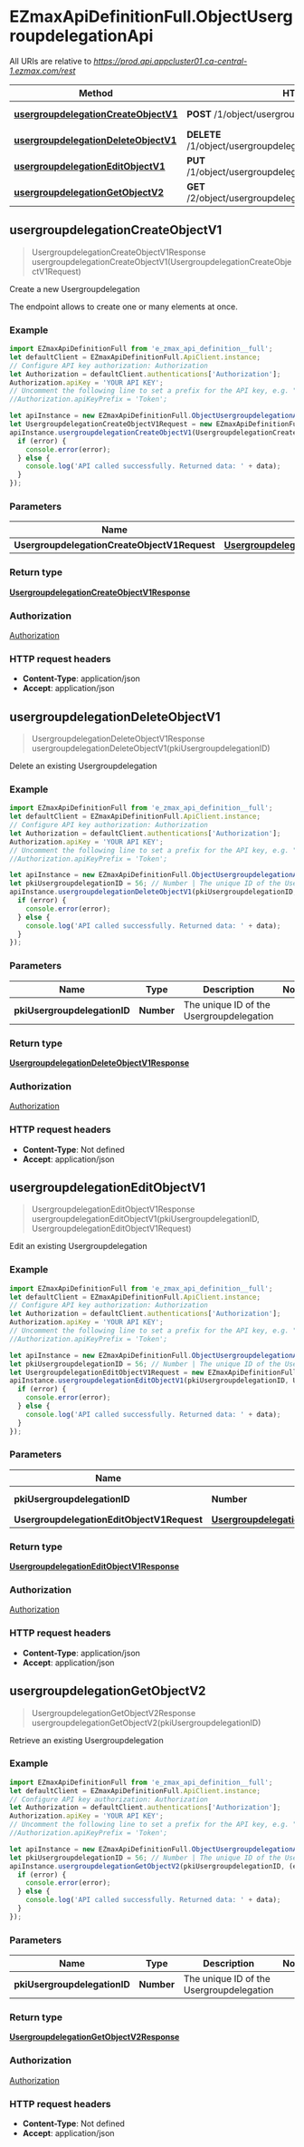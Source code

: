 # EZmaxApiDefinitionFull.ObjectUsergroupdelegationApi

All URIs are relative to *https://prod.api.appcluster01.ca-central-1.ezmax.com/rest*

Method | HTTP request | Description
------------- | ------------- | -------------
[**usergroupdelegationCreateObjectV1**](ObjectUsergroupdelegationApi.md#usergroupdelegationCreateObjectV1) | **POST** /1/object/usergroupdelegation | Create a new Usergroupdelegation
[**usergroupdelegationDeleteObjectV1**](ObjectUsergroupdelegationApi.md#usergroupdelegationDeleteObjectV1) | **DELETE** /1/object/usergroupdelegation/{pkiUsergroupdelegationID} | Delete an existing Usergroupdelegation
[**usergroupdelegationEditObjectV1**](ObjectUsergroupdelegationApi.md#usergroupdelegationEditObjectV1) | **PUT** /1/object/usergroupdelegation/{pkiUsergroupdelegationID} | Edit an existing Usergroupdelegation
[**usergroupdelegationGetObjectV2**](ObjectUsergroupdelegationApi.md#usergroupdelegationGetObjectV2) | **GET** /2/object/usergroupdelegation/{pkiUsergroupdelegationID} | Retrieve an existing Usergroupdelegation



## usergroupdelegationCreateObjectV1

> UsergroupdelegationCreateObjectV1Response usergroupdelegationCreateObjectV1(UsergroupdelegationCreateObjectV1Request)

Create a new Usergroupdelegation

The endpoint allows to create one or many elements at once.

### Example

```javascript
import EZmaxApiDefinitionFull from 'e_zmax_api_definition__full';
let defaultClient = EZmaxApiDefinitionFull.ApiClient.instance;
// Configure API key authorization: Authorization
let Authorization = defaultClient.authentications['Authorization'];
Authorization.apiKey = 'YOUR API KEY';
// Uncomment the following line to set a prefix for the API key, e.g. "Token" (defaults to null)
//Authorization.apiKeyPrefix = 'Token';

let apiInstance = new EZmaxApiDefinitionFull.ObjectUsergroupdelegationApi();
let UsergroupdelegationCreateObjectV1Request = new EZmaxApiDefinitionFull.UsergroupdelegationCreateObjectV1Request(); // UsergroupdelegationCreateObjectV1Request | 
apiInstance.usergroupdelegationCreateObjectV1(UsergroupdelegationCreateObjectV1Request, (error, data, response) => {
  if (error) {
    console.error(error);
  } else {
    console.log('API called successfully. Returned data: ' + data);
  }
});
```

### Parameters


Name | Type | Description  | Notes
------------- | ------------- | ------------- | -------------
 **UsergroupdelegationCreateObjectV1Request** | [**UsergroupdelegationCreateObjectV1Request**](UsergroupdelegationCreateObjectV1Request.md)|  | 

### Return type

[**UsergroupdelegationCreateObjectV1Response**](UsergroupdelegationCreateObjectV1Response.md)

### Authorization

[Authorization](../README.md#Authorization)

### HTTP request headers

- **Content-Type**: application/json
- **Accept**: application/json


## usergroupdelegationDeleteObjectV1

> UsergroupdelegationDeleteObjectV1Response usergroupdelegationDeleteObjectV1(pkiUsergroupdelegationID)

Delete an existing Usergroupdelegation



### Example

```javascript
import EZmaxApiDefinitionFull from 'e_zmax_api_definition__full';
let defaultClient = EZmaxApiDefinitionFull.ApiClient.instance;
// Configure API key authorization: Authorization
let Authorization = defaultClient.authentications['Authorization'];
Authorization.apiKey = 'YOUR API KEY';
// Uncomment the following line to set a prefix for the API key, e.g. "Token" (defaults to null)
//Authorization.apiKeyPrefix = 'Token';

let apiInstance = new EZmaxApiDefinitionFull.ObjectUsergroupdelegationApi();
let pkiUsergroupdelegationID = 56; // Number | The unique ID of the Usergroupdelegation
apiInstance.usergroupdelegationDeleteObjectV1(pkiUsergroupdelegationID, (error, data, response) => {
  if (error) {
    console.error(error);
  } else {
    console.log('API called successfully. Returned data: ' + data);
  }
});
```

### Parameters


Name | Type | Description  | Notes
------------- | ------------- | ------------- | -------------
 **pkiUsergroupdelegationID** | **Number**| The unique ID of the Usergroupdelegation | 

### Return type

[**UsergroupdelegationDeleteObjectV1Response**](UsergroupdelegationDeleteObjectV1Response.md)

### Authorization

[Authorization](../README.md#Authorization)

### HTTP request headers

- **Content-Type**: Not defined
- **Accept**: application/json


## usergroupdelegationEditObjectV1

> UsergroupdelegationEditObjectV1Response usergroupdelegationEditObjectV1(pkiUsergroupdelegationID, UsergroupdelegationEditObjectV1Request)

Edit an existing Usergroupdelegation



### Example

```javascript
import EZmaxApiDefinitionFull from 'e_zmax_api_definition__full';
let defaultClient = EZmaxApiDefinitionFull.ApiClient.instance;
// Configure API key authorization: Authorization
let Authorization = defaultClient.authentications['Authorization'];
Authorization.apiKey = 'YOUR API KEY';
// Uncomment the following line to set a prefix for the API key, e.g. "Token" (defaults to null)
//Authorization.apiKeyPrefix = 'Token';

let apiInstance = new EZmaxApiDefinitionFull.ObjectUsergroupdelegationApi();
let pkiUsergroupdelegationID = 56; // Number | The unique ID of the Usergroupdelegation
let UsergroupdelegationEditObjectV1Request = new EZmaxApiDefinitionFull.UsergroupdelegationEditObjectV1Request(); // UsergroupdelegationEditObjectV1Request | 
apiInstance.usergroupdelegationEditObjectV1(pkiUsergroupdelegationID, UsergroupdelegationEditObjectV1Request, (error, data, response) => {
  if (error) {
    console.error(error);
  } else {
    console.log('API called successfully. Returned data: ' + data);
  }
});
```

### Parameters


Name | Type | Description  | Notes
------------- | ------------- | ------------- | -------------
 **pkiUsergroupdelegationID** | **Number**| The unique ID of the Usergroupdelegation | 
 **UsergroupdelegationEditObjectV1Request** | [**UsergroupdelegationEditObjectV1Request**](UsergroupdelegationEditObjectV1Request.md)|  | 

### Return type

[**UsergroupdelegationEditObjectV1Response**](UsergroupdelegationEditObjectV1Response.md)

### Authorization

[Authorization](../README.md#Authorization)

### HTTP request headers

- **Content-Type**: application/json
- **Accept**: application/json


## usergroupdelegationGetObjectV2

> UsergroupdelegationGetObjectV2Response usergroupdelegationGetObjectV2(pkiUsergroupdelegationID)

Retrieve an existing Usergroupdelegation



### Example

```javascript
import EZmaxApiDefinitionFull from 'e_zmax_api_definition__full';
let defaultClient = EZmaxApiDefinitionFull.ApiClient.instance;
// Configure API key authorization: Authorization
let Authorization = defaultClient.authentications['Authorization'];
Authorization.apiKey = 'YOUR API KEY';
// Uncomment the following line to set a prefix for the API key, e.g. "Token" (defaults to null)
//Authorization.apiKeyPrefix = 'Token';

let apiInstance = new EZmaxApiDefinitionFull.ObjectUsergroupdelegationApi();
let pkiUsergroupdelegationID = 56; // Number | The unique ID of the Usergroupdelegation
apiInstance.usergroupdelegationGetObjectV2(pkiUsergroupdelegationID, (error, data, response) => {
  if (error) {
    console.error(error);
  } else {
    console.log('API called successfully. Returned data: ' + data);
  }
});
```

### Parameters


Name | Type | Description  | Notes
------------- | ------------- | ------------- | -------------
 **pkiUsergroupdelegationID** | **Number**| The unique ID of the Usergroupdelegation | 

### Return type

[**UsergroupdelegationGetObjectV2Response**](UsergroupdelegationGetObjectV2Response.md)

### Authorization

[Authorization](../README.md#Authorization)

### HTTP request headers

- **Content-Type**: Not defined
- **Accept**: application/json

